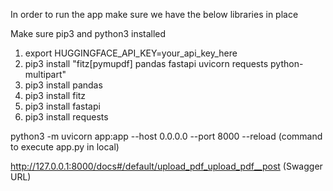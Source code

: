 In order to run the app make sure we have the below libraries in place

Make sure pip3 and python3 installed

1. export HUGGINGFACE_API_KEY=your_api_key_here
2. pip3 install "fitz[pymupdf] pandas fastapi uvicorn requests python-multipart"
3. pip3 install pandas
4. pip3 install fitz
5. pip3 install fastapi
6. pip3 install requests


python3 -m uvicorn app:app --host 0.0.0.0 --port 8000 --reload (command to execute app.py in local)


http://127.0.0.1:8000/docs#/default/upload_pdf_upload_pdf__post   (Swagger URL)